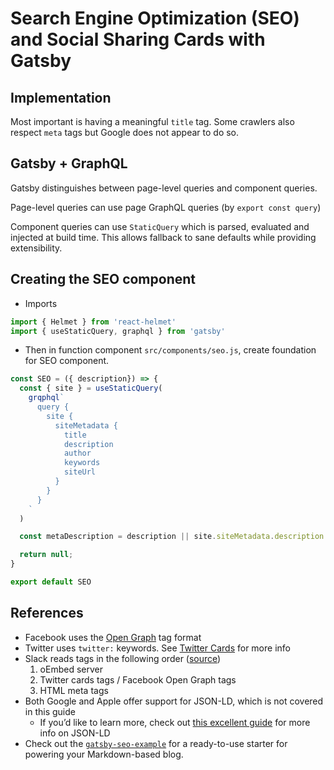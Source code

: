 # Search Engine Optimization (SEO) and Social Sharing Cards with Gatsby

## Implementation

Most important is having a meaningful `title` tag. Some crawlers also respect
`meta` tags but Google does not appear to do so.

## Gatsby + GraphQL

Gatsby distinguishes between page-level queries and component queries.

Page-level queries can use page GraphQL queries (by `export const query`)

Component queries can use `StaticQuery` which is parsed, evaluated and injected
at build time. This allows fallback to sane defaults while providing
extensibility.

## Creating the SEO component

- Imports

```javascript
import { Helmet } from 'react-helmet'
import { useStaticQuery, graphql } from 'gatsby'
```

- Then in function component `src/components/seo.js`, create foundation for SEO component.

```jsx
const SEO = ({ description}) => {
  const { site } = useStaticQuery(
    grqphql`
      query {
        site {
          siteMetadata {
            title
            description
            author
            keywords
            siteUrl
          }
        }
      }
    `
  )

  const metaDescription = description || site.siteMetadata.description

  return null;
}

export default SEO
```

## References

- Facebook uses the [Open Graph](https://developers.facebook.com/docs/sharing/webmasters/#markup) tag format
- Twitter uses `twitter:` keywords. See [Twitter Cards](https://developer.twitter.com/en/docs/tweets/optimize-with-cards/overview/abouts-cards.html) for more info
- Slack reads tags in the following order ([source](https://medium.com/slack-developer-blog/everything-you-ever-wanted-to-know-about-unfurling-but-were-afraid-to-ask-or-how-to-make-your-e64b4bb9254))
  1. oEmbed server
  2. Twitter cards tags / Facebook Open Graph tags
  3. HTML meta tags
- Both Google and Apple offer support for JSON-LD, which is not covered in this guide
  - If you’d like to learn more, check out [this excellent guide](https://nystudio107.com/blog/json-ld-structured-data-and-erotica) for more info on JSON-LD
- Check out the [`gatsby-seo-example`](https://github.com/DSchau/gatsby-seo-example) for a ready-to-use starter for powering your Markdown-based blog.
